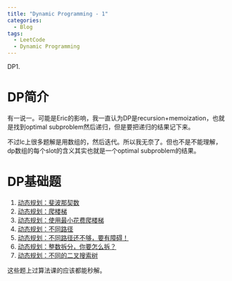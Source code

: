 ```yaml
---
title: "Dynamic Programming - 1"
categories:
  - Blog
tags:
  - LeetCode
  - Dynamic Programming
---
```


DP1.

# DP简介

有一说一。可能是Eric的影响，我一直认为DP是recursion+memoization，也就是找到optimal subproblem然后递归，但是要把递归的结果记下来。

不过lc上很多题解是用数组的，然后迭代。所以我无奈了。但也不是不能理解，dp数组的每个slot的含义其实也就是一个optimal subproblem的结果。

# DP基础题

1. [动态规划：斐波那契数](https://github.com/youngyangyang04/leetcode-master/blob/master/problems/0509.斐波那契数.md)
2. [动态规划：爬楼梯](https://github.com/youngyangyang04/leetcode-master/blob/master/problems/0070.爬楼梯.md)
3. [动态规划：使用最小花费爬楼梯](https://github.com/youngyangyang04/leetcode-master/blob/master/problems/0746.使用最小花费爬楼梯.md)
4. [动态规划：不同路径](https://github.com/youngyangyang04/leetcode-master/blob/master/problems/0062.不同路径.md)
5. [动态规划：不同路径还不够，要有障碍！](https://github.com/youngyangyang04/leetcode-master/blob/master/problems/0063.不同路径II.md)
6. [动态规划：整数拆分，你要怎么拆？](https://github.com/youngyangyang04/leetcode-master/blob/master/problems/0343.整数拆分.md)
7. [动态规划：不同的二叉搜索树](https://github.com/youngyangyang04/leetcode-master/blob/master/problems/0096.不同的二叉搜索树.md)

这些题上过算法课的应该都能秒解。
